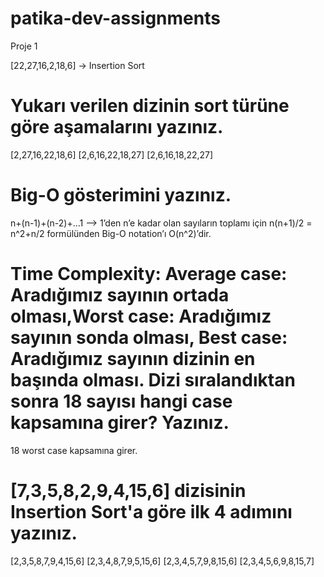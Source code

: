 # patika-dev-assignments

Proje 1

[22,27,16,2,18,6] -> Insertion Sort

# Yukarı verilen dizinin sort türüne göre aşamalarını yazınız.

[2,27,16,22,18,6] 
[2,6,16,22,18,27]
[2,6,16,18,22,27]

# Big-O gösterimini yazınız.
n+(n-1)+(n-2)+…1  --> 1’den n’e kadar olan sayıların toplamı için n(n+1)/2 = n^2+n/2 formülünden Big-O notation’ı O(n^2)’dir. 

# Time Complexity: Average case: Aradığımız sayının ortada olması,Worst case: Aradığımız sayının sonda olması, Best case: Aradığımız sayının dizinin en başında olması. Dizi sıralandıktan sonra 18 sayısı hangi case kapsamına girer? Yazınız.

18 worst case kapsamına girer.

# [7,3,5,8,2,9,4,15,6] dizisinin Insertion Sort'a göre ilk 4 adımını yazınız.

[2,3,5,8,7,9,4,15,6]
[2,3,4,8,7,9,5,15,6]
[2,3,4,5,7,9,8,15,6]
[2,3,4,5,6,9,8,15,7]